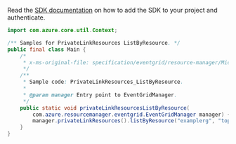 Read the [SDK documentation](https://github.com/Azure/azure-sdk-for-java/blob/azure-resourcemanager-eventgrid_1.1.0-beta.5/sdk/eventgrid/azure-resourcemanager-eventgrid/README.md) on how to add the SDK to your project and authenticate.

```java
import com.azure.core.util.Context;

/** Samples for PrivateLinkResources ListByResource. */
public final class Main {
    /*
     * x-ms-original-file: specification/eventgrid/resource-manager/Microsoft.EventGrid/stable/2021-12-01/examples/PrivateLinkResources_ListByResource.json
     */
    /**
     * Sample code: PrivateLinkResources_ListByResource.
     *
     * @param manager Entry point to EventGridManager.
     */
    public static void privateLinkResourcesListByResource(
        com.azure.resourcemanager.eventgrid.EventGridManager manager) {
        manager.privateLinkResources().listByResource("examplerg", "topics", "exampletopic1", null, null, Context.NONE);
    }
}
```
